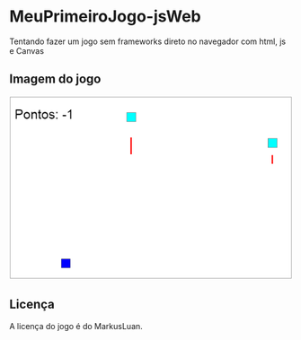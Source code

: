 # MeuPrimeiroJogo-jsWeb
Tentando fazer um jogo sem frameworks direto no navegador com html, js e Canvas

## Imagem do jogo
<img src="./img/img1.png"/>

## Licença
A licença do jogo é do MarkusLuan.
